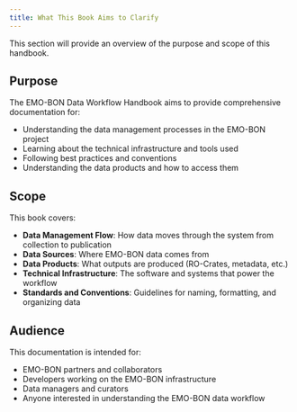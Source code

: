 ```yaml
---
title: What This Book Aims to Clarify
---
```


This section will provide an overview of the purpose and scope of this handbook.

## Purpose

The EMO-BON Data Workflow Handbook aims to provide comprehensive documentation for:

- Understanding the data management processes in the EMO-BON project
- Learning about the technical infrastructure and tools used
- Following best practices and conventions
- Understanding the data products and how to access them

## Scope

This book covers:

- **Data Management Flow**: How data moves through the system from collection to publication
- **Data Sources**: Where EMO-BON data comes from
- **Data Products**: What outputs are produced (RO-Crates, metadata, etc.)
- **Technical Infrastructure**: The software and systems that power the workflow
- **Standards and Conventions**: Guidelines for naming, formatting, and organizing data

## Audience

This documentation is intended for:

- EMO-BON partners and collaborators
- Developers working on the EMO-BON infrastructure
- Data managers and curators
- Anyone interested in understanding the EMO-BON data workflow
